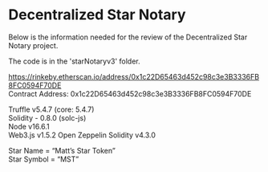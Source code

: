# Decentralized Star Notary
Below is the information needed for the review of the Decentralized Star Notary project.  
  
The code is in the 'starNotaryv3' folder.  
  
https://rinkeby.etherscan.io/address/0x1c22D65463d452c98c3e3B3336FB8FC0594F70DE  
Contract Address: 0x1c22D65463d452c98c3e3B3336FB8FC0594F70DE  
  
Truffle v5.4.7 (core: 5.4.7)  
Solidity - 0.8.0 (solc-js)  
Node v16.6.1  
Web3.js v1.5.2
Open Zeppelin Solidity v4.3.0  
  
Star Name = “Matt’s Star Token”  
Star Symbol = “MST”  
